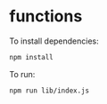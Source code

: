 # functions

To install dependencies:

```bash
npm install
```

To run:

```bash
npm run lib/index.js
```
